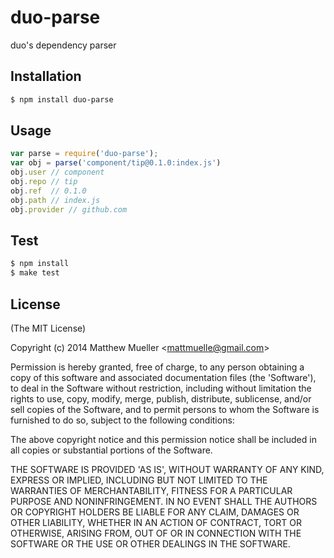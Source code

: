 
# duo-parse

  duo's dependency parser

## Installation

```bash
$ npm install duo-parse
```

## Usage

```js
var parse = require('duo-parse');
var obj = parse('component/tip@0.1.0:index.js')
obj.user // component
obj.repo // tip
obj.ref  // 0.1.0
obj.path // index.js
obj.provider // github.com
```

## Test

```bash
$ npm install
$ make test
```

## License

(The MIT License)

Copyright (c) 2014 Matthew Mueller &lt;mattmuelle@gmail.com&gt;

Permission is hereby granted, free of charge, to any person obtaining
a copy of this software and associated documentation files (the
'Software'), to deal in the Software without restriction, including
without limitation the rights to use, copy, modify, merge, publish,
distribute, sublicense, and/or sell copies of the Software, and to
permit persons to whom the Software is furnished to do so, subject to
the following conditions:

The above copyright notice and this permission notice shall be
included in all copies or substantial portions of the Software.

THE SOFTWARE IS PROVIDED 'AS IS', WITHOUT WARRANTY OF ANY KIND,
EXPRESS OR IMPLIED, INCLUDING BUT NOT LIMITED TO THE WARRANTIES OF
MERCHANTABILITY, FITNESS FOR A PARTICULAR PURPOSE AND NONINFRINGEMENT.
IN NO EVENT SHALL THE AUTHORS OR COPYRIGHT HOLDERS BE LIABLE FOR ANY
CLAIM, DAMAGES OR OTHER LIABILITY, WHETHER IN AN ACTION OF CONTRACT,
TORT OR OTHERWISE, ARISING FROM, OUT OF OR IN CONNECTION WITH THE
SOFTWARE OR THE USE OR OTHER DEALINGS IN THE SOFTWARE.
